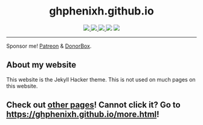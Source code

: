 <h1 align="center">ghphenixh.github.io</h1>
<p align="center">
    <a href="LICENSE">
        <img src="https://img.shields.io/github/license/GHPhenixH/ghphenixh.github.io?label=License">
    </a>
    <a href="https://github.com/GHPhenixH/ghphenixh.github.io/releases/latest">
        <img src="https://img.shields.io/github/v/release/GHPhenixH/ghphenixh.github.io?label=Latest%20Version">
    </a>
    <a href="https://github.com/GHPhenixH/ghphenixh.github.io/commit/main">
        <img src="https://img.shields.io/github/last-commit/GHPhenixH/ghphenixh.github.io?label=Last%20Update">
    </a>
    <img src="https://img.shields.io/github/languages/code-size/GHPhenixH/ghphenixh.github.io?label=Size">
    <a href="https://github.com/GHPhenixH/ghphenixh.github.io/issues">
        <img src="https://img.shields.io/github/issues/GHPhenixH/ghphenixh.github.io?label=Issues">
    </a>
</p>

---

Sponsor me! [Patreon](patreon.com/PhenixH) & [DonorBox](https://donorbox.org/phenix-h-fundraiser).

## About my website
This website is the Jekyll Hacker theme. This is not used on much pages on this website.

## Check out [other pages](https://ghphenixh.github.io/more.html)! Cannot click it? Go to https://ghphenixh.github.io/more.html!
